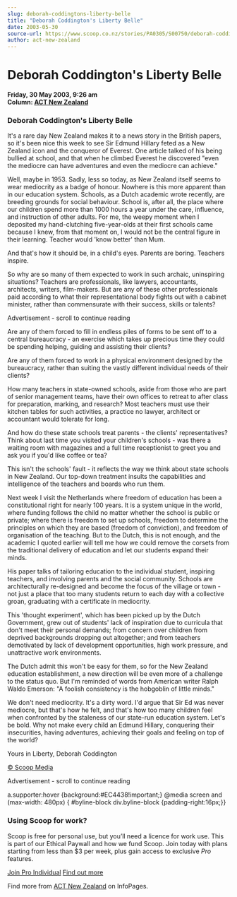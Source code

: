 ```yaml
---
slug: deborah-coddingtons-liberty-belle
title: "Deborah Coddington's Liberty Belle"
date: 2003-05-30
source-url: https://www.scoop.co.nz/stories/PA0305/S00750/deborah-coddingtons-liberty-belle.htm
author: act-new-zealand
---
```

Deborah Coddington's Liberty Belle
==================================

**Friday, 30 May 2003, 9:26 am**  
**Column: [ACT New Zealand](https://info.scoop.co.nz/ACT_New_Zealand)**

### Deborah Coddington's Liberty Belle

It's a rare day New Zealand makes it to a news story in the British papers, so it's been nice this week to see Sir Edmund Hillary feted as a New Zealand icon and the conqueror of Everest. One article talked of his being bullied at school, and that when he climbed Everest he discovered \"even the mediocre can have adventures and even the mediocre can achieve."

Well, maybe in 1953. Sadly, less so today, as New Zealand itself seems to wear mediocrity as a badge of honour. Nowhere is this more apparent than in our education system. Schools, as a Dutch academic wrote recently, are breeding grounds for social behaviour. School is, after all, the place where our children spend more than 1000 hours a year under the care, influence, and instruction of other adults. For me, the weepy moment when I deposited my hand-clutching five-year-olds at their first schools came because I knew, from that moment on, I would not be the central figure in their learning. Teacher would 'know better' than Mum.

And that's how it should be, in a child's eyes. Parents are boring. Teachers inspire.

So why are so many of them expected to work in such archaic, uninspiring situations? Teachers are professionals, like lawyers, accountants, architects, writers, film-makers. But are any of these other professionals paid according to what their representational body fights out with a cabinet minister, rather than commensurate with their success, skills or talents?

Advertisement - scroll to continue reading





Are any of them forced to fill in endless piles of forms to be sent off to a central bureaucracy - an exercise which takes up precious time they could be spending helping, guiding and assisting their clients?

Are any of them forced to work in a physical environment designed by the bureaucracy, rather than suiting the vastly different individual needs of their clients?

How many teachers in state-owned schools, aside from those who are part of senior management teams, have their own offices to retreat to after class for preparation, marking, and research? Most teachers must use their kitchen tables for such activities, a practice no lawyer, architect or accountant would tolerate for long.

And how do these state schools treat parents - the clients' representatives? Think about last time you visited your children's schools - was there a waiting room with magazines and a full time receptionist to greet you and ask you if you'd like coffee or tea?

This isn't the schools' fault - it reflects the way we think about state schools in New Zealand. Our top-down treatment insults the capabilities and intelligence of the teachers and boards who run them.

Next week I visit the Netherlands where freedom of education has been a constitutional right for nearly 100 years. It is a system unique in the world, where funding follows the child no matter whether the school is public or private; where there is freedom to set up schools, freedom to determine the principles on which they are based (freedom of conviction), and freedom of organisation of the teaching. But to the Dutch, this is not enough, and the academic I quoted earlier will tell me how we could remove the corsets from the traditional delivery of education and let our students expand their minds.

His paper talks of tailoring education to the individual student, inspiring teachers, and involving parents and the social community. Schools are architecturally re-designed and become the focus of the village or town - not just a place that too many students return to each day with a collective groan, graduating with a certificate in mediocrity.

This 'thought experiment', which has been picked up by the Dutch Government, grew out of students' lack of inspiration due to curricula that don't meet their personal demands; from concern over children from deprived backgrounds dropping out altogether; and from teachers demotivated by lack of development opportunities, high work pressure, and unattractive work environments.

The Dutch admit this won't be easy for them, so for the New Zealand education establishment, a new direction will be even more of a challenge to the status quo. But I'm reminded of words from American writer Ralph Waldo Emerson: "A foolish consistency is the hobgoblin of little minds."

We don't need mediocrity. It's a dirty word. I'd argue that Sir Ed was never mediocre, but that's how he felt, and that's how too many children feel when confronted by the staleness of our state-run education system. Let's be bold. Why not make every child an Edmund Hillary, conquering their insecurities, having adventures, achieving their goals and feeling on top of the world?

Yours in Liberty, Deborah Coddington  

[© Scoop Media](http://www.scoop.co.nz/about/terms.html)  

Advertisement - scroll to continue reading



a.supporter:hover {background:#EC4438!important;} @media screen and (max-width: 480px) { #byline-block div.byline-block {padding-right:16px;}}

### Using Scoop for work?

Scoop is free for personal use, but you’ll need a licence for work use. This is part of our Ethical Paywall and how we fund Scoop. Join today with plans starting from less than $3 per week, plus gain access to exclusive _Pro_ features.  
  
[Join Pro Individual](https://pro.scoop.co.nz/Individual/?from=ProIn24) [Find out more](https://pro.scoop.co.nz/using-scoop-for-work/?from=ProIn24)

Find more from [ACT New Zealand](https://info.scoop.co.nz/ACT_New_Zealand) on InfoPages.